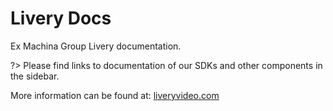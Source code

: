 # Livery Docs

Ex Machina Group Livery documentation.

?> Please find links to documentation of our SDKs and other components in the sidebar.

More information can be found at: [liveryvideo.com](https://liveryvideo.com)

